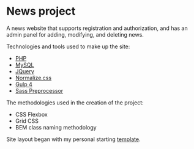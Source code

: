# News project
<p>A news website that supports registration and authorization, and has an admin panel for adding, modifying, and deleting news.</p>

<p>Technologies and tools used to make up the site:</p>

<ul>
  	<li><a href="https://www.php.net" target="_blank">PHP</a></li>
  	<li><a href="https://www.mysql.com" target="_blank">MySQL</a></li>
	<li><a href="https://jquery.com" target="_blank">JQuery</a></li>
	<li><a href="https://necolas.github.io/normalize.css/" target="_blank">Normalize.css</a></li>
	<li><a href="https://gulpjs.com" target="_blank">Gulp 4</a></li>
	<li><a href="https://sass-scss.ru" target="_blank">Sass Preprocessor</a></li>
</ul>

<p>The methodologies used in the creation of the project:</p>

<ul>
	<li>CSS Flexbox</li>
  	<li>Grid CSS</li>
	<li>BEM class naming methodology</li>
</ul>

<p>Site layout began with my personal starting <a href="https://igor-muram.github.io/webtemplate/index.html" target="_blank">template</a>.</p>
